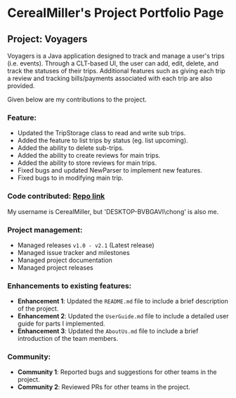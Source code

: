 # CerealMiller's Project Portfolio Page

## Project: Voyagers
Voyagers is a Java application designed to track and manage a user's trips (i.e. events). Through a CLT-based UI, the
user can add, edit, delete, and track the statuses of their trips. Additional features such as giving each trip a review
and tracking bills/payments associated with each trip are also provided.

Given below are my contributions to the project.

### Feature:
- Updated the TripStorage class to read and write sub trips.
- Added the feature to list trips by status (eg. list upcoming).
- Added the ability to delete sub-trips.
- Added the ability to create reviews for main trips.
- Added the ability to store reviews for main trips.
- Fixed bugs and updated NewParser to implement new features.
- Fixed bugs to in modifying main trip.

### Code contributed: [Repo link](https://cerealmillertp.netlify.app/?search=Cereal%20OR%20chong&sort=groupTitle%20dsc&sortWithin=title&timeframe=commit&mergegroup=&groupSelect=groupByRepos&breakdown=false)
My username is CerealMiller, but 'DESKTOP-BVBGAVI\chong' is also me.

### Project management:
- Managed releases `v1.0 - v2.1` (Latest release)
- Managed issue tracker and milestones
- Managed project documentation
- Managed project releases

### Enhancements to existing features:
- **Enhancement 1**: Updated the `README.md` file to include a brief description of the project.
- **Enhancement 2**: Updated the `UserGuide.md` file to include a detailed user guide for parts I implemented.
- **Enhancement 3**: Updated the `AboutUs.md` file to include a brief introduction of the team members.

### Community:
- **Community 1**: Reported bugs and suggestions for other teams in the project.
- **Community 2**: Reviewed PRs for other teams in the project.